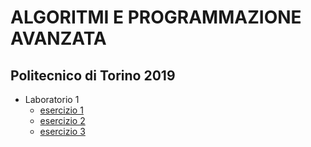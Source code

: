 # ALGORITMI E PROGRAMMAZIONE AVANZATA
## Politecnico di Torino 2019

* Laboratorio 1
  + [esercizio 1](https://github.com/lorenzobellino/APA/tree/master/L01/E01)
  + [esercizio 2](https://github.com/lorenzobellino/APA/tree/master/L01/E02)
  + [esercizio 3](https://github.com/lorenzobellino/APA/tree/master/L01/E03)
